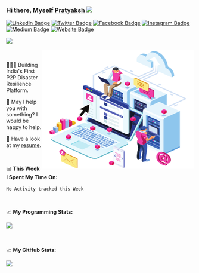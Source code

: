 ### Hi there, Myself <a href="#" target="_blank">Pratyaksh</a> <img src="https://media.giphy.com/media/hvRJCLFzcasrR4ia7z/giphy.gif" width="25px">

[![Linkedin Badge](https://img.icons8.com/fluent/32/ffffff/linkedin.png)](https://linkedin.com/in/oscillator25)
[![Twitter Badge](https://img.icons8.com/fluent/32/ffffff/twitter.png)](https://twitter.com/oscillator25)
[![Facebook Badge](https://img.icons8.com/fluent/32/ffffff/facebook.png)](https://facebook.com/oscillator25)
[![Instagram Badge](https://img.icons8.com/fluent/32/ffffff/instagram-new.png)](https://instagram.com/oscillator25_)
[![Medium Badge](https://img.icons8.com/ios-glyphs/32/ffffff/medium-monogram.png)](https://medium.com/@oscillator25)
[![Website Badge](https://img.icons8.com/carbon-copy/32/ffffff/domain.png)](https://xtressials.tech)
<!--[![Website Badge](https://img.icons8.com/color/32/ffffff/gitlab.png)](https://gitlab.com/oscillator25)-->

![](https://visitor-badge.glitch.me/badge?page_id=oscillator25.oscillator25)

<img align="right" alt="PNG" src="https://github.com/oscillator25/oscillator25/blob/main/assets/computing.png" width="408" height="318" />

</br>

👨🏻‍💻 Building India's First P2P Disaster Resilience Platform.

💬 May I help you with something? I would be happy to help.

📝 Have a look at my [resume](https://drive.google.com/file/d/1Rnosu4V0qD8EAArJTKprVmDxl5VpRt3Q/view?usp=sharing).

</br>


📊 **This Week I Spent My Time On:**
<!--START_SECTION:waka-->
```text
No Activity tracked this Week
```
<!--END_SECTION:waka-->

</br>

📈 **My Programming Stats:**
<p>
<img height="180em" src="https://github-readme-stats.vercel.app/api/top-langs/?username=oscillator25&show_icons=true&hide_border=true&layout=compact&langs_count=8"/></p>

</br>

📈 **My  GitHub Stats:**
<p>
  <img height="180em" src="https://github-readme-stats.vercel.app/api?username=oscillator25&show_icons=true&hide_border=true&&count_private=true&include_all_commits=true&hide=issues" />
</p>
